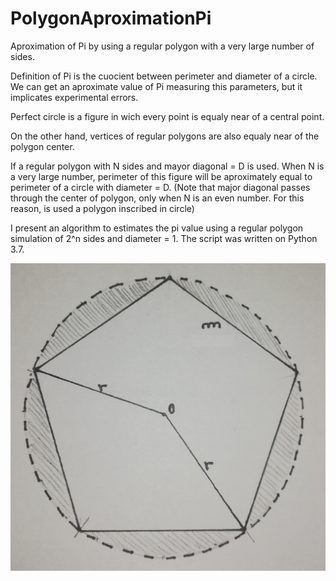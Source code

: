 # PolygonAproximationPi
Aproximation of Pi by using a regular polygon with a very large number of sides.


Definition of Pi is the cuocient between perimeter and diameter of a circle. We can get an aproximate value of Pi measuring this parameters, but it implicates experimental errors.

Perfect  circle is a figure in wich every point is equaly near of a central point. 

On the other hand, vertices of regular polygons are also equaly near of the polygon center.

If a regular polygon with N sides and mayor diagonal = D is used. When N is a very large number, perimeter of this figure will be aproximately equal to perimeter of a circle with diameter = D.
(Note that major diagonal passes through the center of polygon, only when N is an even number. For this reason, is used a polygon inscribed in circle)

I present an algorithm to estimates the pi value using a regular polygon simulation of 2^n sides and diameter = 1. The script was written on Python 3.7.

![Figure 1](./Images/figure1.jpg)


